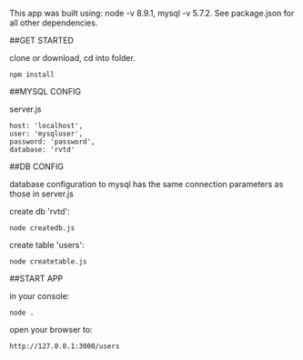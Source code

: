 

This app was built using: node  -v 8.9.1,
                          mysql -v 5.7.2.
See package.json for all other dependencies.

##GET STARTED

clone or download, cd into folder.

    npm install

##MYSQL CONFIG

server.js

    host: 'localhost',
    user: 'mysqluser',
    password: 'password',
    database: 'rvtd'

##DB CONFIG

database configuration to mysql has the same connection parameters as those in server.js

create db 'rvtd':

    node createdb.js

create table 'users':

    node createtable.js


##START APP

in your console:

    node .

open your browser to:

    http://127.0.0.1:3000/users

